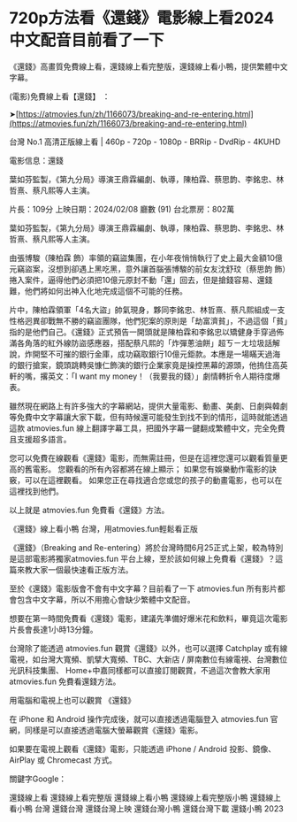 # 720p方法看《還錢》電影線上看2024中文配音目前看了一下

《還錢》高畫質免費線上看，還錢線上看完整版，還錢線上看小鴨，提供繁體中文字幕。

(電影)免費線上看【還錢】 ：

➤[https://atmovies.fun/zh/1166073/breaking-and-re-entering.html](https://atmovies.fun/zh/1166073/breaking-and-re-entering.html)

台灣 No.1 高清正版線上看 | 460p - 720p - 1080p - BRRip - DvdRip - 4KUHD


電影信息：還錢

葉如芬監製，《第九分局》導演王鼎霖編劇、執導，陳柏霖、蔡思韵、李銘忠、林哲熹、蔡凡熙等人主演。

片長：109分 上映日期：2024/02/08 廳數 (91) 台北票房：802萬

葉如芬監製，《第九分局》導演王鼎霖編劇、執導，陳柏霖、蔡思韵、李銘忠、林哲熹、蔡凡熙等人主演。

由張博駿（陳柏霖 飾）率領的竊盜集團，在小年夜悄悄執行了史上最大金額10億元竊盜案，沒想到卻遇上黑吃黑，意外讓首腦張博駿的前女友沈舒玟（蔡思韵 飾）捲入案件，逼得他們必須把10億元原封不動「還」回去，但是搶錢容易、還錢難，他們將如何出神入化地完成這個不可能的任務。

片中，陳柏霖領軍「4名大盜」帥氣現身，夥同李銘忠、林哲熹、蔡凡熙組成一支性格迥異卻戰無不勝的竊盜團隊，他們犯案的原則是「劫富濟貧」，不過這個「貧」指的是他們自己。《還錢》正式預告一開頭就是陳柏霖和李銘忠以矯健身手穿過佈滿各角落的紅外線防盜感應器，搭配蔡凡熙的「炸彈蔥油餅」超ㄎㄧㄤ垃圾話解說，炸開堅不可摧的銀行金庫，成功竊取銀行10億元鉅款。本應是一場瞞天過海的銀行搶案，鏡頭跳轉吳慷仁飾演的銀行企業家竟是操控黑幕的源頭，他摀住高英軒的嘴，撂英文：「I want my money！（我要我的錢）」劇情轉折令人期待度爆表。

雖然現在網路上有許多強大的字幕網站，提供大量電影、動畫、美劇、日劇與韓劇等免費中文字幕讓大家下載，但有時候還可能發生到找不到的情形，這時就能透過這款 atmovies.fun 線上翻譯字幕工具，把國外字幕一鍵翻成繁體中文，完全免費且支援超多語言。

您可以免費在線觀看《還錢》電影，而無需註冊，但是在這裡您還可以觀看質量更高的舊電影。 您觀看的所有內容都將在線上顯示； 如果您有娛樂動作電影的訣竅，可以在這裡觀看。 如果您正在尋找適合您或您的孩子的動畫電影，也可以在這裡找到他們。

以上就是 atmovies.fun 免費看《還錢》方法。

《還錢》線上看小鴨 台灣，用atmovies.fun輕鬆看正版

《還錢》（Breaking and Re-entering）將於台灣時間6月25正式上架，較為特別是這部電影將獨家atmovies.fun 平台上線，至於該如何線上免費看《還錢》？這篇來教大家一個最快速看正版方法。

至於《還錢》電影版會不會有中文字幕？目前看了一下 atmovies.fun 所有影片都會包含中文字幕，所以不用擔心會缺少繁體中文配音。

想要在第一時間免費看《還錢》電影，建議先準備好爆米花和飲料，畢竟這次電影片長會長達1小時13分鐘。  

台灣除了能透過 atmovies.fun 觀賞《還錢》以外，也可以選擇 Catchplay 或有線電視，如台灣大寬頻、凱擘大寬頻、TBC、大新店 / 屏南數位有線電視、台灣數位光訊科技集團、 Home+中嘉同樣都可以直接訂閱觀賞，不過這次會教大家用 atmovies.fun 免費看還錢方法。

用電腦和電視上也可以觀賞 《還錢》

在 iPhone 和 Android 操作完成後，就可以直接透過電腦登入 atmovies.fun 官網，同樣是可以直接透過電腦大螢幕觀賞《還錢》電影。

如果要在電視上觀看《還錢》電影，只能透過 iPhone / Android 投影、鏡像、AirPlay 或 Chromecast 方式。


關鍵字Google：

還錢線上看
還錢線上看完整版
還錢線上看小鴨
還錢線上看完整版小鴨
還錢線上看小鴨 台灣
還錢台灣
還錢台灣上映
還錢台灣小鴨
還錢台灣下載
還錢小鴨 2023
